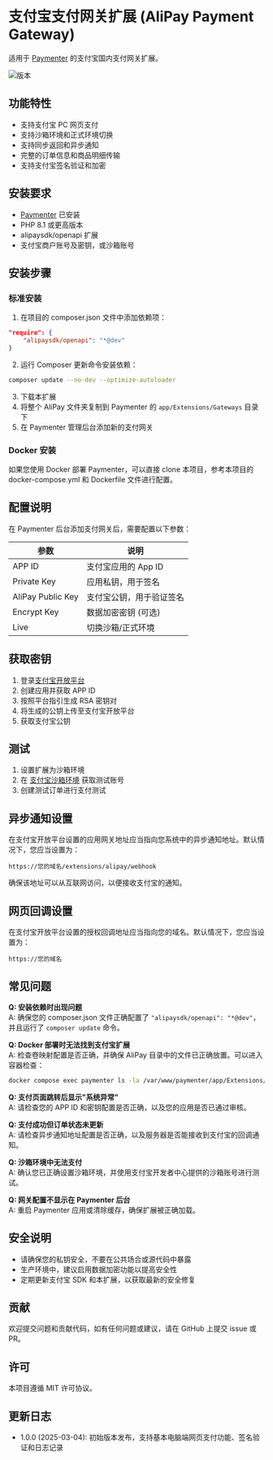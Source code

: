 # 支付宝支付网关扩展 (AliPay Payment Gateway)

适用于 [Paymenter](https://github.com/Paymenter/Paymenter) 的支付宝国内支付网关扩展。

![版本](https://img.shields.io/badge/版本-1.0.0-blue)

## 功能特性

- 支持支付宝 PC 网页支付
- 支持沙箱环境和正式环境切换
- 支持同步返回和异步通知
- 完整的订单信息和商品明细传输
- 支持支付宝签名验证和加密

## 安装要求

- [Paymenter](https://github.com/Paymenter/Paymenter) 已安装
- PHP 8.1 或更高版本
- alipaysdk/openapi 扩展
- 支付宝商户账号及密钥，或沙箱账号

## 安装步骤

### 标准安装

1. 在项目的 composer.json 文件中添加依赖项：

```json
"require": {
    "alipaysdk/openapi": "*@dev"
}
```

2. 运行 Composer 更新命令安装依赖：

```bash
composer update --no-dev --optimize-autoloader
```

3. 下载本扩展
4. 将整个 AliPay 文件夹复制到 Paymenter 的 `app/Extensions/Gateways` 目录下
5. 在 Paymenter 管理后台添加新的支付网关

### Docker 安装

如果您使用 Docker 部署 Paymenter，可以直接 clone 本项目，参考本项目的 docker-compose.yml 和 Dockerfile 文件进行配置。

## 配置说明

在 Paymenter 后台添加支付网关后，需要配置以下参数：

| 参数              | 说明                     |
| ----------------- | ------------------------ |
| APP ID            | 支付宝应用的 App ID      |
| Private Key       | 应用私钥，用于签名       |
| AliPay Public Key | 支付宝公钥，用于验证签名 |
| Encrypt Key       | 数据加密密钥 (可选)      |
| Live              | 切换沙箱/正式环境        |

## 获取密钥

1. 登录[支付宝开放平台](https://open.alipay.com/)
2. 创建应用并获取 APP ID
3. 按照平台指引生成 RSA 密钥对
4. 将生成的公钥上传至支付宝开放平台
5. 获取支付宝公钥

## 测试

1. 设置扩展为沙箱环境
2. 在 [支付宝沙箱环境](https://openhome.alipay.com/platform/appDaily.htm) 获取测试账号
3. 创建测试订单进行支付测试

## 异步通知设置

在支付宝开放平台设置的应用网关地址应当指向您系统中的异步通知地址。默认情况下，您应当设置为：

```
https://您的域名/extensions/alipay/webhook
```

确保该地址可以从互联网访问，以便接收支付宝的通知。

## 网页回调设置

在支付宝开放平台设置的授权回调地址应当指向您的域名。默认情况下，您应当设置为：

```
https://您的域名
```

## 常见问题

**Q: 安装依赖时出现问题**  
A: 确保您的 composer.json 文件正确配置了 `"alipaysdk/openapi": "*@dev"`，并且运行了 `composer update` 命令。

**Q: Docker 部署时无法找到支付宝扩展**  
A: 检查卷映射配置是否正确，并确保 AliPay 目录中的文件已正确放置。可以进入容器检查：

```bash
docker compose exec paymenter ls -la /var/www/paymenter/app/Extensions/Gateways/AliPay
```

**Q: 支付页面跳转后显示"系统异常"**  
A: 请检查您的 APP ID 和密钥配置是否正确，以及您的应用是否已通过审核。

**Q: 支付成功但订单状态未更新**  
A: 请检查异步通知地址配置是否正确，以及服务器是否能接收到支付宝的回调通知。

**Q: 沙箱环境中无法支付**  
A: 确认您已正确设置沙箱环境，并使用支付宝开发者中心提供的沙箱账号进行测试。

**Q: 网关配置不显示在 Paymenter 后台**  
A: 重启 Paymenter 应用或清除缓存，确保扩展被正确加载。

## 安全说明

- 请确保您的私钥安全，不要在公共场合或源代码中暴露
- 生产环境中，建议启用数据加密功能以提高安全性
- 定期更新支付宝 SDK 和本扩展，以获取最新的安全修复

## 贡献

欢迎提交问题和贡献代码，如有任何问题或建议，请在 GitHub 上提交 issue 或 PR。

## 许可

本项目遵循 MIT 许可协议。

## 更新日志

- 1.0.0 (2025-03-04): 初始版本发布，支持基本电脑端网页支付功能、签名验证和日志记录
